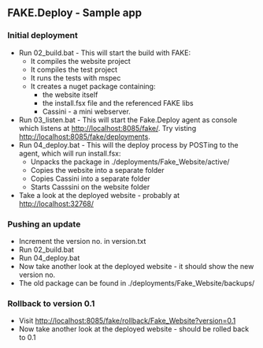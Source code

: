 ## FAKE.Deploy - Sample app

### Initial deployment

* Run 02_build.bat - This will start the build with FAKE:
	* It compiles the website project
	* It compiles the test project
	* It runs the tests with mspec
	* It creates a nuget package containing:
		* the website itself
		* the install.fsx file and the referenced FAKE libs
		* Cassini - a mini webserver.
* Run 03_listen.bat - This will start the Fake.Deploy agent as console which listens at [http://localhost:8085/fake/](http://localhost:8085/fake/). Try visting [http://localhost:8085/fake/deployments](http://localhost:8085/fake/deployments).
* Run 04_deploy.bat - This will the deploy process by POSTing to the agent, which will run install.fsx:
	* Unpacks the package in ./deployments/Fake_Website/active/
	* Copies the website into a separate folder
	* Copies Cassini into a separate folder
	* Starts Casssini on the website folder
* Take a look at the deployed website - probably at [http://localhost:32768/](http://localhost:32768/)

### Pushing an update

* Increment the version no. in version.txt
* Run 02_build.bat
* Run 04_deploy.bat
* Now take another look at the deployed website - it should show the new version no.
* The old package can be found in ./deployments/Fake_Website/backups/

### Rollback to version 0.1

* Visit [http://localhost:8085/fake/rollback/Fake_Website?version=0.1](http://localhost:8085/fake/rollback/Fake_Website?version=0.1)
* Now take another look at the deployed website - should be rolled back to 0.1